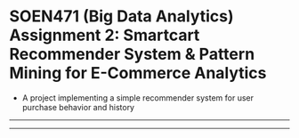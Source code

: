 # SOEN471 (Big Data Analytics) Assignment 2: Smartcart Recommender System & Pattern Mining for E-Commerce Analytics
- A project implementing a simple recommender system for user purchase behavior and history
---
---